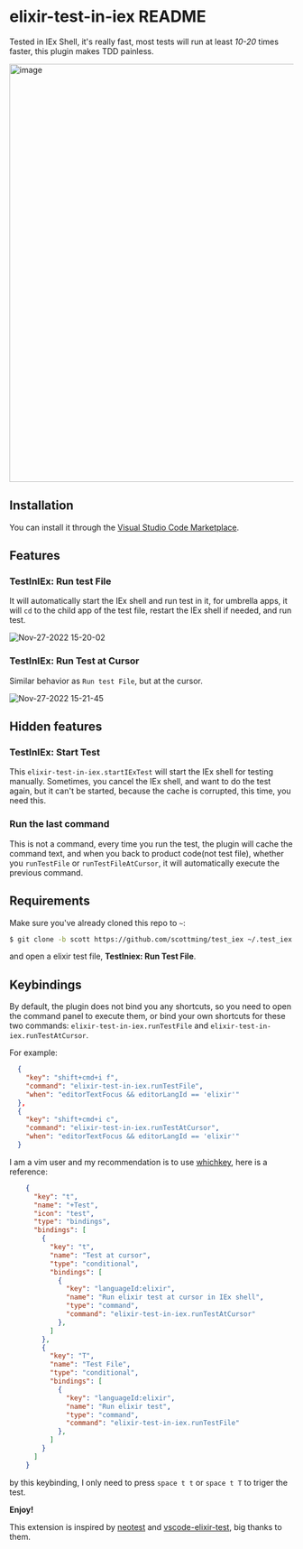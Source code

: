 # elixir-test-in-iex README

Tested in IEx Shell, it's really fast, most tests will run at least _10-20_ times faster, this plugin makes TDD painless.

<img width="741" alt="image" src="https://user-images.githubusercontent.com/12830256/203200498-e01683bd-3951-41b2-bd90-1ebbc0e44ed7.png">

## Installation

You can install it through the [Visual Studio Code Marketplace](https://marketplace.visualstudio.com/items?itemName=ScottMing.elixir-test-in-iex).

## Features

### TestInIEx: Run test File

It will automatically start the IEx shell and run test in it, for umbrella apps, it will `cd` to the child app of the test file, restart the IEx shell if needed, and run test.

![Nov-27-2022 15-20-02](https://user-images.githubusercontent.com/12830256/204124015-8ff0f905-36d0-4d00-b4c2-083b096a8906.gif)

### TestInIEx: Run Test at Cursor

Similar behavior as `Run test File`, but at the cursor.

![Nov-27-2022 15-21-45](https://user-images.githubusercontent.com/12830256/204124016-b48dab94-1a89-4863-b296-a7686cbc8d8c.gif)


## Hidden features

### TestInIEx: Start Test 

This `elixir-test-in-iex.startIExTest` will start the IEx shell for testing manually. Sometimes, you cancel the IEx shell, and want to do the test again, but it can't be started, because the cache is corrupted, this time, you need this.

### Run the last command

This is not a command, every time you run the test, the plugin will cache the command text, and when you back to product code(not test file), whether you `runTestFile` or `runTestFileAtCursor`, it will automatically execute the previous command.

## Requirements

Make sure you've already cloned this repo to `~`:

```bash
$ git clone -b scott https://github.com/scottming/test_iex ~/.test_iex
```

and open a elixir test file, **TestIniex: Run Test File**.

## Keybindings

By default, the plugin does not bind you any shortcuts, so you need to open the command panel to execute them, or bind your own shortcuts for these two commands: `elixir-test-in-iex.runTestFile` and `elixir-test-in-iex.runTestAtCursor`.

For example:

```json
  {
    "key": "shift+cmd+i f",
    "command": "elixir-test-in-iex.runTestFile",
    "when": "editorTextFocus && editorLangId == 'elixir'"
  },
  {
    "key": "shift+cmd+i c",
    "command": "elixir-test-in-iex.runTestAtCursor",
    "when": "editorTextFocus && editorLangId == 'elixir'"
  }
```

I am a vim user and my recommendation is to use [whichkey](https://github.com/VSpaceCode/vscode-which-key), here is a reference:


```json
    {
      "key": "t",
      "name": "+Test",
      "icon": "test",
      "type": "bindings",
      "bindings": [
        {
          "key": "t",
          "name": "Test at cursor",
          "type": "conditional",
          "bindings": [
            {
              "key": "languageId:elixir",
              "name": "Run elixir test at cursor in IEx shell",
              "type": "command",
              "command": "elixir-test-in-iex.runTestAtCursor"
            },
          ]
        },
        {
          "key": "T",
          "name": "Test File",
          "type": "conditional",
          "bindings": [
            {
              "key": "languageId:elixir",
              "name": "Run elixir test",
              "type": "command",
              "command": "elixir-test-in-iex.runTestFile"
            },
          ]
        }
      ]
    }
```

by this keybinding, I only need to press `space t t` or `space t T` to triger the test.

**Enjoy!**

This extension is inspired by [neotest](https://github.com/nvim-neotest/neotest) and [vscode-elixir-test](https://github.com/samuelpordeus/vscode-elixir-test]), big thanks to them.

